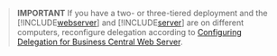 > **IMPORTANT** If you have a two- or three-tiered deployment and the [!INCLUDE[webserver](webserver.md)] and [!INCLUDE[server](server.md)] are on different computers, reconfigure delegation according to [Configuring Delegation for Business Central Web Server](../../deployment/configure-delegation-web-server.md).